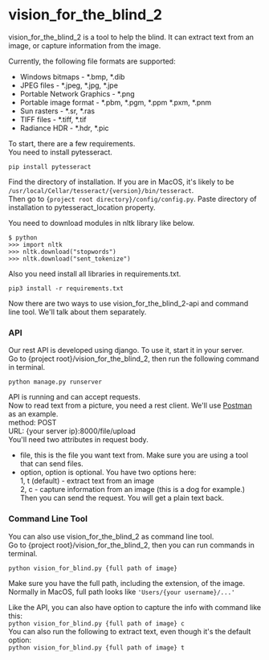 # vision_for_the_blind_2
vision_for_the_blind_2 is a tool to help the blind.
It can extract text from an image, or capture information from the image.  

Currently, the following file formats are supported:

- Windows bitmaps - *.bmp, *.dib
- JPEG files - *.jpeg, *.jpg, *.jpe
- Portable Network Graphics - *.png 
- Portable image format - *.pbm, *.pgm, *.ppm *.pxm, *.pnm 
- Sun rasters - *.sr, *.ras
- TIFF files - *.tiff, *.tif 
- Radiance HDR - *.hdr, *.pic

To start, there are a few requirements.  
You need to install pytesseract.  

`pip install pytesseract`  

Find the directory of installation. If you are in MacOS, it's likely to be `/usr/local/Cellar/tesseract/{version}/bin/tesseract`.  
Then go to `{project root directory}/config/config.py`.
Paste directory of installation to pytesseract_location property.  

You need to download modules in nltk library like below.
```
$ python
>>> import nltk
>>> nltk.download("stopwords")
>>> nltk.download("sent_tokenize")
```

Also you need install all libraries in requirements.txt.

`pip3 install -r requirements.txt`

Now there are two ways to use vision_for_the_blind_2-api and command line tool. We'll talk about them separately.

### API
Our rest API is developed using django. To use it, start it in your server.  
Go to {project root}/vision_for_the_blind_2, then run the following command in terminal.  

`python manage.py runserver`  


API is running and can accept requests.  
Now to read text from a picture, you need a rest client. We'll use [Postman](https://www.postman.com/) as an example.  
method: POST  
URL: {your server ip}:8000/file/upload  
You'll need two attributes in request body.  
- file, this is the file you want text from. Make sure you are using a tool that can send files.  
- option, option is optional. You have two options here:  
1, t (default) - extract text from an image  
2, c - capture information from an image (this is a dog for example.)  
Then you can send the request. You will get a plain text back.

### Command Line Tool
You can also use vision_for_the_blind_2 as command line tool.  
Go to {project root}/vision_for_the_blind_2, then you can run commands in terminal.   

`python vision_for_blind.py {full path of image}  `  


Make sure you have the full path, including the extension, of the image. Normally in MacOS, full path looks like `'Users/{your username}/...'`  

Like the API, you can also have option to capture the info with command like this:  
`python vision_for_blind.py {full path of image} c`  
You can also run the following to extract text, even though it's the default option:  
 `python vision_for_blind.py {full path of image} t`  
 